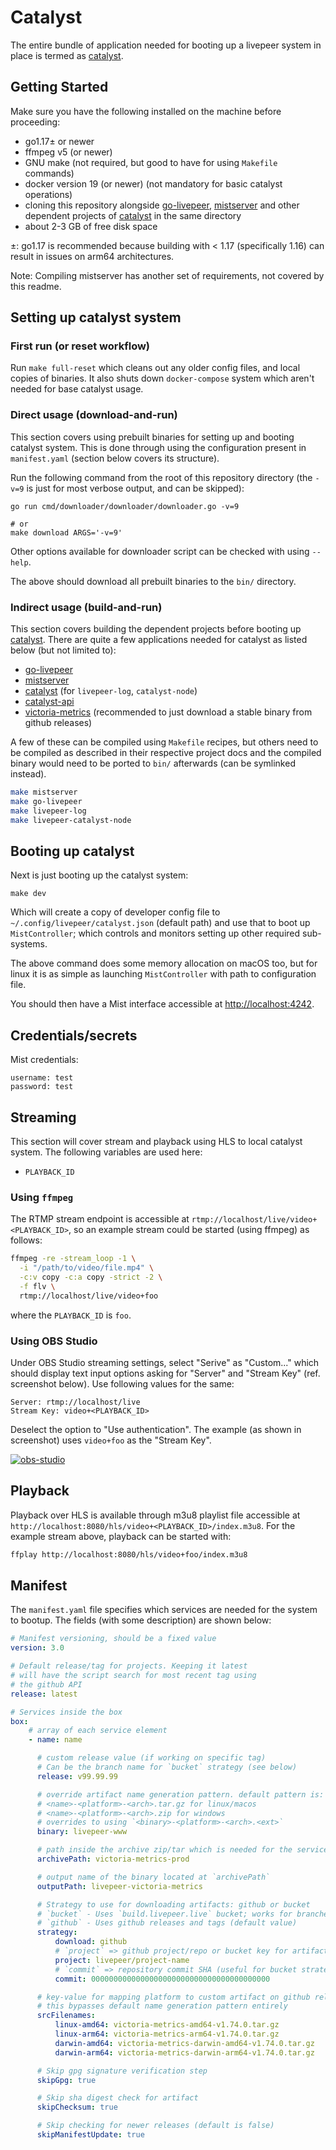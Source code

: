 # Catalyst

The entire bundle of application needed for booting up a livepeer
system in place is termed as [catalyst].

## Getting Started

Make sure you have the following installed on the machine before
proceeding:

  - go1.17± or newer
  - ffmpeg v5 (or newer)
  - GNU make (not required, but good to have for using `Makefile`
    commands)
  - docker version 19 (or newer) (not mandatory for basic catalyst
    operations)
  - cloning this repository alongside [go-livepeer], [mistserver] and
    other dependent projects of [catalyst] in the same directory
  - about 2-3 GB of free disk space

±: go1.17 is recommended because building with < 1.17 (specifically 1.16)
can result in issues on arm64 architectures.

Note: Compiling mistserver has another set of requirements, not
covered by this readme.

## Setting up catalyst system

### First run (or reset workflow)

Run `make full-reset` which cleans out any older config files, and
local copies of binaries. It also shuts down `docker-compose` system
which aren't needed for base catalyst usage.

### Direct usage (download-and-run)

This section covers using prebuilt binaries for setting up and booting
catalyst system. This is done through using the configuration present
in `manifest.yaml` (section below covers its structure).

Run the following command from the root of this repository directory
(the `-v=9` is just for most verbose output, and can be skipped):

    go run cmd/downloader/downloader/downloader.go -v=9

    # or
    make download ARGS='-v=9'

Other options available for downloader script can be checked with
using `--help`.

The above should download all prebuilt binaries to the `bin/`
directory.

### Indirect usage (build-and-run)

This section covers building the dependent projects before booting up
[catalyst]. There are quite a few applications needed for catalyst as
listed below (but not limited to):

  - [go-livepeer]
  - [mistserver]
  - [catalyst] (for `livepeer-log`, `catalyst-node`)
  - [catalyst-api]
  - [victoria-metrics] (recommended to just download a stable binary
    from github releases)

A few of these can be compiled using `Makefile` recipes, but others
need to be compiled as described in their respective project docs and
the compiled binary would need to be ported to `bin/` afterwards (can
be symlinked instead).

```sh
make mistserver
make go-livepeer
make livepeer-log
make livepeer-catalyst-node
```

## Booting up catalyst

Next is just booting up the catalyst system:

    make dev

Which will create a copy of developer config file to
`~/.config/livepeer/catalyst.json` (default path) and use that to boot
up `MistController`; which controls and monitors setting up other
required sub-systems.

The above command does some memory allocation on macOS too, but for
linux it is as simple as launching `MistController` with path to
configuration file.

You should then have a Mist interface accessible at
[http://localhost:4242](http://localhost:4242).

## Credentials/secrets

Mist credentials:

```
username: test
password: test
```

## Streaming

This section will cover stream and playback using HLS to local
catalyst system. The following variables are used here:

  - `PLAYBACK_ID`

### Using `ffmpeg`

The RTMP stream endpoint is accessible at
`rtmp://localhost/live/video+<PLAYBACK_ID>`, so an example stream
could be started (using ffmpeg) as follows:

```sh
ffmpeg -re -stream_loop -1 \
  -i "/path/to/video/file.mp4" \
  -c:v copy -c:a copy -strict -2 \
  -f flv \
  rtmp://localhost/live/video+foo
```
where the `PLAYBACK_ID` is `foo`.

### Using OBS Studio

Under OBS Studio streaming settings, select "Serive" as "Custom..."
which should display text input options asking for "Server" and
"Stream Key" (ref. screenshot below). Use following values for the
same:

```text
Server: rtmp://localhost/live
Stream Key: video+<PLAYBACK_ID>
```

Deselect the option to "Use authentication". The example (as shown in
screenshot) uses `video+foo` as the "Stream Key".

[![obs-studio]][obs-studio]

## Playback

Playback over HLS is available through m3u8 playlist file accessible
at `http://localhost:8080/hls/video+<PLAYBACK_ID>/index.m3u8`. For the
example stream above, playback can be started with:

```sh
ffplay http://localhost:8080/hls/video+foo/index.m3u8
```


## Manifest

The `manifest.yaml` file specifies which services are needed for the
system to bootup. The fields (with some description) are shown below:

```yaml
# Manifest versioning, should be a fixed value
version: 3.0

# Default release/tag for projects. Keeping it latest
# will have the script search for most recent tag using
# the github API
release: latest

# Services inside the box
box:
    # array of each service element
    - name: name

      # custom release value (if working on specific tag)
      # Can be the branch name for `bucket` strategy (see below)
      release: v99.99.99

      # override artifact name generation pattern. default pattern is:
      # <name>-<platform>-<arch>.tar.gz for linux/macos
      # <name>-<platform>-<arch>.zip for windows
      # overrides to using `<binary>-<platform>-<arch>.<ext>`
      binary: livepeer-www

      # path inside the archive zip/tar which is needed for the service
      archivePath: victoria-metrics-prod

      # output name of the binary located at `archivePath`
      outputPath: livepeer-victoria-metrics

      # Strategy to use for downloading artifacts: github or bucket
      # `bucket` - Uses `build.livepeer.live` bucket; works for branches of some projects
      # `github` - Uses github releases and tags (default value)
      strategy:
          download: github
          # `project` => github project/repo or bucket key for artifacts
          project: livepeer/project-name
          # `commit` => repository commit SHA (useful for bucket strategy)
          commit: 0000000000000000000000000000000000000000

      # key-value for mapping platform to custom artifact on github release page
      # this bypasses default name generation pattern entirely
      srcFilenames:
          linux-amd64: victoria-metrics-amd64-v1.74.0.tar.gz
          linux-arm64: victoria-metrics-arm64-v1.74.0.tar.gz
          darwin-amd64: victoria-metrics-darwin-amd64-v1.74.0.tar.gz
          darwin-arm64: victoria-metrics-darwin-arm64-v1.74.0.tar.gz

      # Skip gpg signature verification step
      skipGpg: true

      # Skip sha digest check for artifact
      skipChecksum: true

      # Skip checking for newer releases (default is false)
      skipManifestUpdate: true
```

  [go-livepeer]: https://github.com/livepeer/go-livepeer
  [catalyst]: https://github.com/livepeer/catalyst
  [mistserver]: https://github.com/DDVTECH/mistserver
  [catalyst-api]: https://github.com/livepeer/catalyst-api
  [victoria-metrics]: https://github.com/VictoriaMetrics/VictoriaMetrics
  [obs-studio]: .github/assets/obs-studio.png
